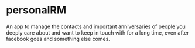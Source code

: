 # personalRM
An app to manage the contacts and important anniversaries of people you deeply care about and want to keep in touch with for a long time, even after facebook goes and something else comes.
